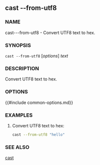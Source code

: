 ## cast --from-utf8

### NAME

cast---from-utf8 - Convert UTF8 text to hex.

### SYNOPSIS

``cast --from-utf8`` [*options*] *text*

### DESCRIPTION

Convert UTF8 text to hex.

### OPTIONS

{{#include common-options.md}}

### EXAMPLES

1. Convert UTF8 text to hex:
    ```sh
    cast --from-utf8 "hello"
    ```

### SEE ALSO

[cast](./cast.md)
